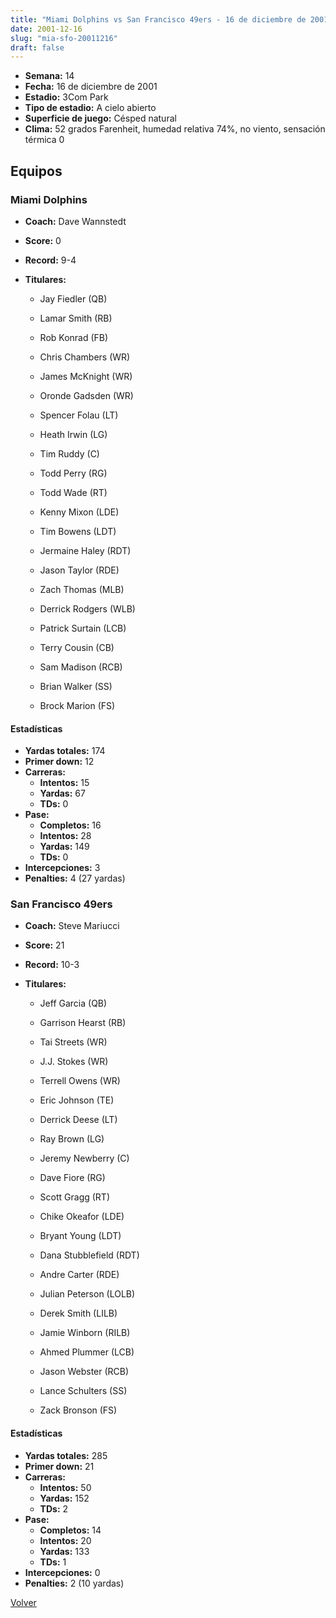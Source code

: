 ```yaml
---
title: "Miami Dolphins vs San Francisco 49ers - 16 de diciembre de 2001"
date: 2001-12-16
slug: "mia-sfo-20011216"
draft: false
---
```


- **Semana:** 14
- **Fecha:** 16 de diciembre de 2001
- **Estadio:** 3Com Park
- **Tipo de estadio:** A cielo abierto
- **Superficie de juego:** Césped natural
- **Clima:** 52 grados Farenheit, humedad relativa 74%, no viento, sensación térmica 0

## Equipos


### Miami Dolphins
* **Coach:** Dave Wannstedt
* **Score:** 0
* **Record:** 9-4
* **Titulares:** 

  * Jay Fiedler (QB) 

  * Lamar Smith (RB) 

  * Rob Konrad (FB) 

  * Chris Chambers (WR) 

  * James McKnight (WR) 

  * Oronde Gadsden (WR) 

  * Spencer Folau (LT) 

  * Heath Irwin (LG) 

  * Tim Ruddy (C) 

  * Todd Perry (RG) 

  * Todd Wade (RT) 

  * Kenny Mixon (LDE) 

  * Tim Bowens (LDT) 

  * Jermaine Haley (RDT) 

  * Jason Taylor (RDE) 

  * Zach Thomas (MLB) 

  * Derrick Rodgers (WLB) 

  * Patrick Surtain (LCB) 

  * Terry Cousin (CB) 

  * Sam Madison (RCB) 

  * Brian Walker (SS) 

  * Brock Marion (FS) 

#### Estadísticas
* **Yardas totales:** 174
* **Primer down:** 12
* **Carreras:**
  * **Intentos:** 15
  * **Yardas:** 67
  * **TDs:** 0
* **Pase:**
  * **Completos:** 16
  * **Intentos:** 28
  * **Yardas:** 149
  * **TDs:** 0
* **Intercepciones:** 3
* **Penalties:** 4 (27 yardas)

### San Francisco 49ers
* **Coach:** Steve Mariucci
* **Score:** 21
* **Record:** 10-3
* **Titulares:** 

  * Jeff Garcia (QB) 

  * Garrison Hearst (RB) 

  * Tai Streets (WR) 

  * J.J. Stokes (WR) 

  * Terrell Owens (WR) 

  * Eric Johnson (TE) 

  * Derrick Deese (LT) 

  * Ray Brown (LG) 

  * Jeremy Newberry (C) 

  * Dave Fiore (RG) 

  * Scott Gragg (RT) 

  * Chike Okeafor (LDE) 

  * Bryant Young (LDT) 

  * Dana Stubblefield (RDT) 

  * Andre Carter (RDE) 

  * Julian Peterson (LOLB) 

  * Derek Smith (LILB) 

  * Jamie Winborn (RILB) 

  * Ahmed Plummer (LCB) 

  * Jason Webster (RCB) 

  * Lance Schulters (SS) 

  * Zack Bronson (FS) 

#### Estadísticas
* **Yardas totales:** 285
* **Primer down:** 21
* **Carreras:**
  * **Intentos:** 50
  * **Yardas:** 152
  * **TDs:** 2
* **Pase:**
  * **Completos:** 14
  * **Intentos:** 20
  * **Yardas:** 133
  * **TDs:** 1
* **Intercepciones:** 0
* **Penalties:** 2 (10 yardas)


[Volver](/historia/2001)
